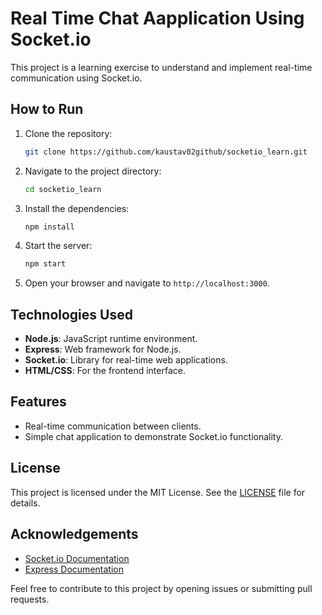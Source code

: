 # Real Time Chat Aapplication Using Socket.io

This project is a learning exercise to understand and implement real-time communication using Socket.io.

## How to Run

1. Clone the repository:
    ```bash
    git clone https://github.com/kaustav02github/socketio_learn.git
    ```
2. Navigate to the project directory:
    ```bash
    cd socketio_learn
    ```
3. Install the dependencies:
    ```bash
    npm install
    ```
4. Start the server:
    ```bash
    npm start
    ```
5. Open your browser and navigate to `http://localhost:3000`.

## Technologies Used

- **Node.js**: JavaScript runtime environment.
- **Express**: Web framework for Node.js.
- **Socket.io**: Library for real-time web applications.
- **HTML/CSS**: For the frontend interface.

## Features

- Real-time communication between clients.
- Simple chat application to demonstrate Socket.io functionality.

## License

This project is licensed under the MIT License. See the [LICENSE](LICENSE) file for details.

## Acknowledgements

- [Socket.io Documentation](https://socket.io/docs/)
- [Express Documentation](https://expressjs.com/)

Feel free to contribute to this project by opening issues or submitting pull requests.
